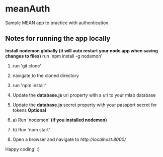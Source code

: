 # meanAuth
Sample MEAN app to practice with authentication.


## Notes for running the app locally

**Install nodemon globally (it will auto restart your node app when saving changes to files)**
run 'npm install -g nodemon'


1. run 'git clone'

2. navigate to the cloned directory

3. run 'npm install'

4. Update the **database.js** uri property with a uri to your mlab database

5. Update the **database.js** secret property with your passport secret for tokens **Optional**

6. a) Run 'nodemon' **(if you installed nodemon)**

6. b) Run 'npm start'

7. Open a browser and navigate to *http://localhost:8000/*

Happy coding! :)


